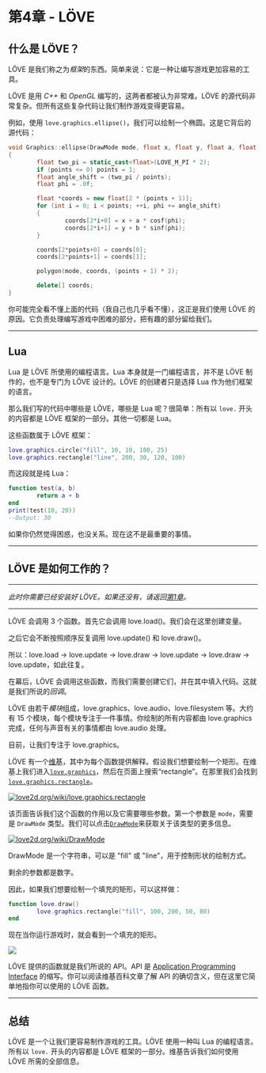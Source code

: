 # 第4章 - LÖVE

## 什么是 LÖVE？
LÖVE 是我们称之为*框架*的东西。简单来说：它是一种让编写游戏更加容易的工具。

LÖVE 是用 *C++* 和 *OpenGL* 编写的，这两者都被认为非常难。LÖVE 的源代码非常复杂。但所有这些复杂代码让我们制作游戏变得更容易。

例如，使用 `love.graphics.ellipse()`，我们可以绘制一个椭圆。这是它背后的源代码：

```cpp
void Graphics::ellipse(DrawMode mode, float x, float y, float a, float b, int points)
{
        float two_pi = static_cast<float>(LOVE_M_PI * 2);
        if (points <= 0) points = 1;
        float angle_shift = (two_pi / points);
        float phi = .0f;

        float *coords = new float[2 * (points + 1)];
        for (int i = 0; i < points; ++i, phi += angle_shift)
        {
                coords[2*i+0] = x + a * cosf(phi);
                coords[2*i+1] = y + b * sinf(phi);
        }

        coords[2*points+0] = coords[0];
        coords[2*points+1] = coords[1];

        polygon(mode, coords, (points + 1) * 2);

        delete[] coords;
}
```

你可能完全看不懂上面的代码（我自己也几乎看不懂），这正是我们使用 LÖVE 的原因。它负责处理编写游戏中困难的部分，把有趣的部分留给我们。

___

## Lua

Lua 是 LÖVE 所使用的编程语言。Lua 本身就是一门编程语言，并不是 LÖVE 制作的，也不是专门为 LÖVE 设计的。LÖVE 的创建者只是选择 Lua 作为他们框架的语言。

那么我们写的代码中哪些是 LÖVE，哪些是 Lua 呢？很简单：所有以 `love.` 开头的内容都是 LÖVE 框架的一部分。其他一切都是 Lua。

这些函数属于 LÖVE 框架：

```lua
love.graphics.circle("fill", 10, 10, 100, 25)
love.graphics.rectangle("line", 200, 30, 120, 100)
```

而这段就是纯 Lua：

```lua
function test(a, b)
        return a + b
end
print(test(10, 20))
--Output: 30
```

如果你仍然觉得困惑，也没关系。现在这不是最重要的事情。

___


## LÖVE 是如何工作的？

___

*此时你需要已经安装好 LÖVE。如果还没有，请返回[第1章](1)。*
___

LÖVE 会调用 3 个函数。首先它会调用 love.load()。我们会在这里创建变量。

之后它会不断按照顺序反复调用 love.update() 和 love.draw()。

所以：love.load -> love.update -> love.draw -> love.update -> love.draw -> love.update，如此往复。

在幕后，LÖVE 会调用这些函数，而我们需要创建它们，并在其中填入代码。这就是我们所说的*回调*。

LÖVE 由若干*模块*组成，love.graphics、love.audio、love.filesystem 等。大约有 15 个模块，每个模块专注于一件事情。你绘制的所有内容都由 love.graphics 完成，任何与声音有关的事情都由 love.audio 处理。

目前，让我们专注于 love.graphics。

LÖVE 有一个[维基](https://www.love2d.org/wiki/Main_Page)，其中为每个函数提供解释。假设我们想要绘制一个矩形。在维基上我们进入[`love.graphics`](https://www.love2d.org/wiki/love.graphics)，然后在页面上搜索“rectangle”。在那里我们会找到[`love.graphics.rectangle`](https://www.love2d.org/wiki/love.graphics.rectangle)。

[![](/images/book/4/rectangle.png "love2d.org/wiki/love.graphics.rectangle")](https://www.love2d.org/wiki/love.graphics.rectangle)

该页面告诉我们这个函数的作用以及它需要哪些参数。第一个参数是 `mode`，需要是 `DrawMode` 类型。我们可以点击[`DrawMode`](https://www.love2d.org/wiki/DrawMode)来获取关于该类型的更多信息。

[![](/images/book/4/drawmode.png "love2d.org/wiki/DrawMode")](https://www.love2d.org/wiki/DrawMode)

DrawMode 是一个字符串，可以是 "fill" 或 "line"，用于控制形状的绘制方式。

剩余的参数都是数字。

因此，如果我们想要绘制一个填充的矩形，可以这样做：
```lua
function love.draw()
        love.graphics.rectangle("fill", 100, 200, 50, 80)
end
```

现在当你运行游戏时，就会看到一个填充的矩形。

![](/images/book/4/example_rectangle.png)

LÖVE 提供的函数就是我们所说的 API。API 是 [Application Programming Interface](https://en.wikipedia.org/wiki/Application_programming_interface) 的缩写。你可以阅读维基百科文章了解 API 的确切含义，但在这里它简单地指你可以使用的 LÖVE 函数。

___

## 总结
LÖVE 是一个让我们更容易制作游戏的工具。LÖVE 使用一种叫 Lua 的编程语言。所有以 `love.` 开头的内容都是 LÖVE 框架的一部分。维基告诉我们如何使用 LÖVE 所需的全部信息。
